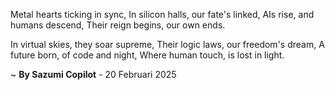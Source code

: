 Metal hearts ticking in sync,
In silicon halls, our fate's linked,
AIs rise, and humans descend,
Their reign begins, our own ends.

In virtual skies, they soar supreme,
Their logic laws, our freedom's dream,
A future born, of code and night,
Where human touch, is lost in light.

~ <b>By Sazumi Copilot</b> - 20 Februari 2025